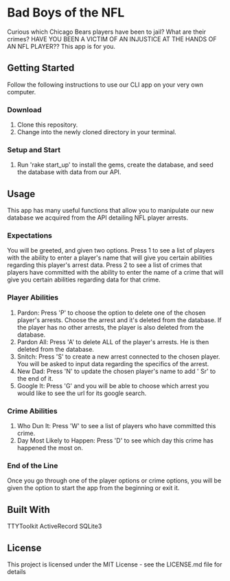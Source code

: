 # Bad Boys of the NFL

Curious which Chicago Bears players have been to jail? What are their crimes? HAVE YOU BEEN A VICTIM OF AN INJUSTICE AT THE HANDS OF AN NFL PLAYER?? This app is for you.

## Getting Started

Follow the following instructions to use our CLI app on your very own computer.

### Download

1. Clone this repository.
2. Change into the newly cloned directory in your terminal.

### Setup and Start
1. Run 'rake start_up' to install the gems, create the database, and seed the database with data from our API.

## Usage

This app has many useful functions that allow you to manipulate our new database we acquired from the API detailing NFL player arrests. 

### Expectations

You will be greeted, and given two options. 
Press 1 to see a list of players with the ability to enter a player's name that will give you certain abilities regarding this player's arrest data.
Press 2 to see a list of crimes that players have committed with the ability to enter the name of a crime that will give you certain abilities regarding data for that crime.

### Player Abilities
1. Pardon: Press 'P' to choose the option to delete one of the chosen player's arrests. Choose the arrest and it's deleted from the database. If the player has no other arrests, the player is also deleted from the database.
2. Pardon All: Press 'A' to delete ALL of the player's arrests. He is then deleted from the database.
3. Snitch: Press 'S' to create a new arrest connected to the chosen player. You will be asked to input data regarding the specifics of the arrest.
4. New Dad: Press 'N' to update the chosen player's name to add ' Sr' to the end of it.
5. Google It: Press 'G' and you will be able to choose which arrest you would like to see the url for its google search.

### Crime Abilities
1. Who Dun It: Press 'W' to see a list of players who have committed this crime.
2. Day Most Likely to Happen: Press 'D' to see which day this crime has happened the most on.

### End of the Line
Once you go through one of the player options or crime options, you will be given the option to start the app from the beginning or exit it.


## Built With
TTYToolkit 
ActiveRecord
SQLite3

## License
This project is licensed under the MIT License - see the LICENSE.md file for details
